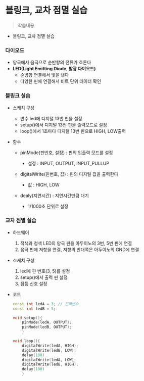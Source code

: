 # 블링크, 교차 점멸 실습
> 학습내용
- 블링크, 교차 점멸 실습

### 다이오드
- 양극에서 음극으로 순반향의 전류가 흐른다
- **LED(Light Emitting Diode, 발광 다이오드)**
	- 순방향 연결에서 빛을 낸다
	- 다양한 핀에 연결해서 비트 단위 데이터 확인

### 블링크 실습
- 스케치 구성
	- 변수 led에 디지털 13번 핀을 설정
	- setup()에서 디지털 13번 핀을 출력모드로 설정
	- loop()에서 1초마다 디지털 13번 핀으로 HIGH, LOW출력

- 함수
	- pinMode(핀번호, 설정) : 핀의 입출력 모드를 설정
		- 설정 : INPUT, OUTPUT, INPUT_PULLUP

	- digitalWrite(핀번호, 값) : 핀의 디지털 값을 출력한다
		- 값 : HIGH, LOW
	
	- dealy(지연시간) : 지연시간만큼 대기
		- 1/1000초 단위로 설정
	
### 교차 점멸 실습	
- 하드웨어
	1. 적색과 청색 LED의 양극 핀을 아두이노의 3번, 5번 핀에 연결
	2. 음극 핀에 저항을 연결, 저항의 반대쪽은 아두이노의 GND에 연결

- 스케치 구성
	1. led에 핀 번호(3, 5)를 설정
	2. setup()에서 출력 핀 설정
	3. 점등 신호 설정

- 코드
	```c++
	const int ledA = 3; // 전역변수
	const int ledB = 5;

	void setup(){
		pinMode(ledA, OUTPUT);
		pinMode(ledB, OUTPUT);
		}

	void loop(){
		digitalWrite(ledA, HIGH);
		digitalWrite(ledB, LOW);
		delay(100)
		digitalWrite(ledA, LOW);
		digitalWrite(ledB, HIGH);
		delay(100)
		}
	```

